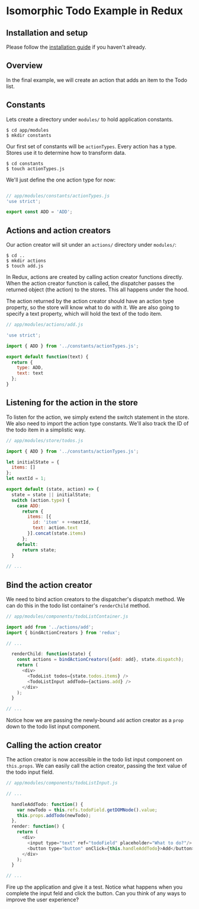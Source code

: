 # Isomorphic Todo Example in Redux

## Installation and setup

Please follow the [installation guide](https://github.com/SiCurious/react-examples/wiki/Installation-and-setup) if you haven't already.

## Overview

In the final example, we will create an action that adds an item to the Todo list.

## Constants

Lets create a directory under `modules/` to hold application constants.

```
$ cd app/modules
$ mkdir constants
```

Our first set of constants will be `actionTypes`. Every action has a type. Stores use it to determine how to transform 
data.

```
$ cd constants
$ touch actionTypes.js 
```

We'll just define the one action type for now:

```javascript

// app/modules/constants/actionTypes.js
'use strict';

export const ADD = 'ADD';
```

## Actions and action creators

Our action creator will sit under an `actions/` directory under `modules/`:

```
$ cd ..
$ mkdir actions
$ touch add.js
```

In Redux, actions are created by calling action creator functions directly. When the action creator function is called, 
the dispatcher passes the returned object (the action) to the stores. This all happens under the hood. 

The action returned by the action creator should have an action type property, so the store will know what to do with
it. We are also going to specify a text property, which will hold the text of the todo item.

```javascript
// app/modules/actions/add.js

'use strict';

import { ADD } from '../constants/actionTypes.js';

export default function(text) {
  return {
    type: ADD,
    text: text
  };
}
```

## Listening for the action in the store

To listen for the action, we simply extend the switch statement in the store. We also need to import the action type 
constants. We'll also track the ID of the todo item in a simplistic way.

```javascript
// app/modules/store/todos.js

import { ADD } from '../constants/actionTypes.js';

let initialState = {
  items: []
};
let nextId = 1;

export default (state, action) => {
  state = state || initialState;
  switch (action.type) {
    case ADD:
      return {
        items: [{
          id: 'item' + ++nextId,
          text: action.text
        }].concat(state.items)
      };
    default:
      return state;
  }
  
// ...
```

## Bind the action creator

We need to bind action creators to the dispatcher's dispatch method. We can do this in the todo list container's 
`renderChild` method.

```javascript
// app/modules/components/todoListContainer.js

import add from '../actions/add';
import { bindActionCreators } from 'redux';

// ...

  renderChild: function(state) {
    const actions = bindActionCreators({add: add}, state.dispatch);
    return (
      <div>
        <TodoList todos={state.todos.items} />
        <TodoListInput addTodo={actions.add} />
      </div>
    );
  }

// ...
```

Notice how we are passing the newly-bound `add` action creator as a `prop` down to the todo list input component.

## Calling the action creator

The action creator is now accessible in the todo list input component on `this.props`. We can easily call the action 
creator, passing the text value of the todo input field.

```javascript
// app/modules/components/todoListInput.js

// ...

  handleAddTodo: function() {
    var newTodo = this.refs.todoField.getDOMNode().value;
    this.props.addTodo(newTodo);
  },
  render: function() {
    return (
      <div>
        <input type="text" ref="todoField" placeholder="What to do?"/>
        <button type="button" onClick={this.handleAddTodo}>Add</button>
      </div>
    );
  }

// ...
```

Fire up the application and give it a test. Notice what happens when you complete the input feld and click the button.
Can you think of any ways to improve the user experience?
